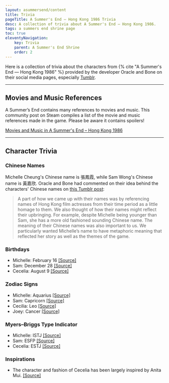 ```yaml
---
layout: asummersend/content
title: Trivia
pageTitle: A Summer's End — Hong Kong 1986 Trivia
desc: A collection of trivia about A Summer's End — Hong Kong 1986.
tags: a summers end shrine page
toc: true
eleventyNavigation:
    key: Trivia
    parent: A Summer's End Shrine
    order: 2
---
```


Here is a collection of trivia about the characters from {% cite "A Summer's End — Hong Kong 1986" %} provided by the developer Oracle and Bone on their social media pages, especially [Tumblr](https://oracleandbone.tumblr.com/).

---

## Movies and Music References

A Summer’s End contains many references to movies and music. This community post on Steam compiles a list of the movie and music references made in the game. Please be aware it contains spoilers!

[Movies and Music in A Summer's End – Hong Kong 1986](https://steamcommunity.com/sharedfiles/filedetails/?id=2213828067)

---

## Character Trivia

### Chinese Names

Michelle Cheung's Chinese name is 張鳳霞, while Sam Wong's Chinese name is 黃嘉欣. Oracle and Bone had commented on their idea behind the characters' Chinese names on [this Tumblr post](https://oracleandbone.tumblr.com/post/625313027310436352/hi-im-curious-how-you-came-up-with-sam-and):

> A part of how we came up with their names was by referencing names of Hong Kong film actresses from their time period as a little homage to them. We also thought of how their names might reflect their upbringing. For example, despite Michelle being younger than Sam, she has a more old fashioned sounding Chinese name. The meaning of their Chinese names was also important to us. We particularly wanted Michelle’s name to have metaphoric meaning that reflected her story as well as the themes of the game.

### Birthdays

* Michelle: February 16 [\[Source\]](https://oracleandbone.tumblr.com/post/643241885438197760/spring-day-february-16-is-michelles-birthday)
* Sam: December 28 [\[Source\]](https://oracleandbone.tumblr.com/post/638707575113891840/hit-rewind-december-28-is-sams-birthday-happy)
* Cecelia: August 9 [\[Source\]](https://oracleandbone.tumblr.com/post/625985188093214720/%E9%BB%91%E5%A4%9C%E7%9A%84%E8%B1%B9-night-leopard-august-9-is-cecilias-birthday)

### Zodiac Signs

* Michelle: Aquarius [\[Source\]](https://oracleandbone.tumblr.com/post/616522957953679360/hey-what-zodiac-signs-are-sam-michelle)
* Sam: Capricorn [\[Source\]](https://oracleandbone.tumblr.com/post/616522957953679360/hey-what-zodiac-signs-are-sam-michelle)
* Cecilia: Leo [\[Source\]](https://oracleandbone.tumblr.com/post/616522957953679360/hey-what-zodiac-signs-are-sam-michelle)
* Joey: Cancer [\[Source\]](https://oracleandbone.tumblr.com/post/616711590970081280/hey-its-the-anon-that-asked-about-the-zodiac)

### Myers–Briggs Type Indicator

* Michelle: ISTJ [\[Source\]](https://oracleandbone.tumblr.com/post/622234880967950336/hey-first-of-all-i-just-wanted-to-say-i-adore-a)
* Sam: ESFP [\[Source\]](https://oracleandbone.tumblr.com/post/622234880967950336/hey-first-of-all-i-just-wanted-to-say-i-adore-a)
* Cecelia: ESTJ [\[Source\]](https://oracleandbone.tumblr.com/post/622234880967950336/hey-first-of-all-i-just-wanted-to-say-i-adore-a)

### Inspirations

* The character and fashion of Cecelia has been largely inspired by Anita Mui. [\[Source\]](https://oracleandbone.tumblr.com/post/659052064213696512/%E7%83%88%E7%84%B0%E7%B4%85%E5%94%87-august-9-is-cecilias-birthday-happy)